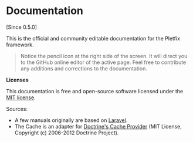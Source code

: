 # Documentation

[Since 0.5.0]

This is the official and community editable documentation for the Pletfix framework. 

> <i class="fa fa-github fa-2x" aria-hidden="true"></i>
> Notice the pencil icon at the right side of the screen. 
> It will direct you to the GitHub online editor of the active page.
> Feel free to contribute any additions and corrections to the documentation.

**Licenses**

This documentation is free and open-source software licensed under the [MIT license](http://opensource.org/licenses/MIT).

Sources:
- A few manuals originally are based on [Laravel](https://github.com/laravel/docs).
- The Cache is an adapter for [Doctrine's Cache Provider](https://github.com/doctrine/cache) (MIT License, Copyright (c) 2006-2012 Doctrine Project).


<!--
Modern Framework
AJAX / AJAJ, Dependency Injection, SEO, DRY, KISS , MVC, Web 2.0, cool URL – a sophisticated support for all advanced technologies and concepts.

Easy Learning Curve
You will learn to create web applications in a very short time.
-->